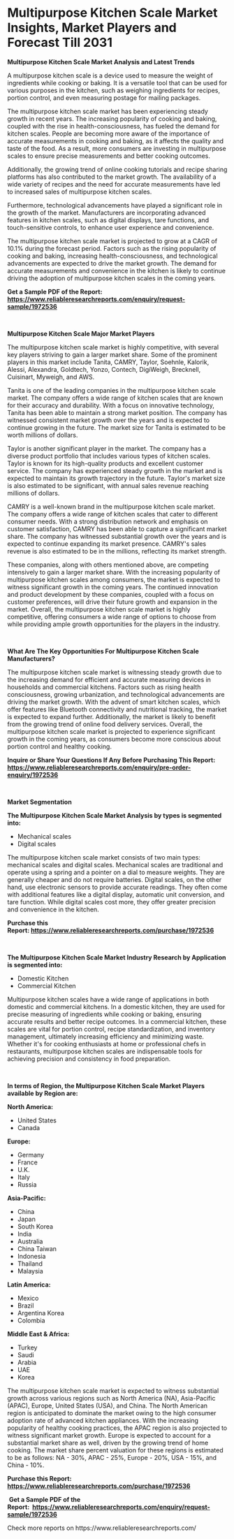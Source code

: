 <p><h1>Multipurpose Kitchen Scale Market Insights, Market Players and Forecast Till 2031</h1></p><p><strong>Multipurpose Kitchen Scale Market Analysis and Latest Trends</strong></p>
<p><p>A multipurpose kitchen scale is a device used to measure the weight of ingredients while cooking or baking. It is a versatile tool that can be used for various purposes in the kitchen, such as weighing ingredients for recipes, portion control, and even measuring postage for mailing packages.</p><p>The multipurpose kitchen scale market has been experiencing steady growth in recent years. The increasing popularity of cooking and baking, coupled with the rise in health-consciousness, has fueled the demand for kitchen scales. People are becoming more aware of the importance of accurate measurements in cooking and baking, as it affects the quality and taste of the food. As a result, more consumers are investing in multipurpose scales to ensure precise measurements and better cooking outcomes.</p><p>Additionally, the growing trend of online cooking tutorials and recipe sharing platforms has also contributed to the market growth. The availability of a wide variety of recipes and the need for accurate measurements have led to increased sales of multipurpose kitchen scales.</p><p>Furthermore, technological advancements have played a significant role in the growth of the market. Manufacturers are incorporating advanced features in kitchen scales, such as digital displays, tare functions, and touch-sensitive controls, to enhance user experience and convenience.</p><p>The multipurpose kitchen scale market is projected to grow at a CAGR of 10.1% during the forecast period. Factors such as the rising popularity of cooking and baking, increasing health-consciousness, and technological advancements are expected to drive the market growth. The demand for accurate measurements and convenience in the kitchen is likely to continue driving the adoption of multipurpose kitchen scales in the coming years.</p></p>
<p><strong>Get a Sample PDF of the Report:&nbsp; <a href="https://www.reliableresearchreports.com/enquiry/request-sample/1972536">https://www.reliableresearchreports.com/enquiry/request-sample/1972536</a></strong></p>
<p>&nbsp;</p>
<p><strong>Multipurpose Kitchen Scale Major Market Players</strong></p>
<p><p>The multipurpose kitchen scale market is highly competitive, with several key players striving to gain a larger market share. Some of the prominent players in this market include Tanita, CAMRY, Taylor, Soehnle, Kalorik, Alessi, Alexandra, Goldtech, Yonzo, Contech, DigiWeigh, Brecknell, Cuisinart, Myweigh, and AWS.</p><p>Tanita is one of the leading companies in the multipurpose kitchen scale market. The company offers a wide range of kitchen scales that are known for their accuracy and durability. With a focus on innovative technology, Tanita has been able to maintain a strong market position. The company has witnessed consistent market growth over the years and is expected to continue growing in the future. The market size for Tanita is estimated to be worth millions of dollars.</p><p>Taylor is another significant player in the market. The company has a diverse product portfolio that includes various types of kitchen scales. Taylor is known for its high-quality products and excellent customer service. The company has experienced steady growth in the market and is expected to maintain its growth trajectory in the future. Taylor's market size is also estimated to be significant, with annual sales revenue reaching millions of dollars.</p><p>CAMRY is a well-known brand in the multipurpose kitchen scale market. The company offers a wide range of kitchen scales that cater to different consumer needs. With a strong distribution network and emphasis on customer satisfaction, CAMRY has been able to capture a significant market share. The company has witnessed substantial growth over the years and is expected to continue expanding its market presence. CAMRY's sales revenue is also estimated to be in the millions, reflecting its market strength.</p><p>These companies, along with others mentioned above, are competing intensively to gain a larger market share. With the increasing popularity of multipurpose kitchen scales among consumers, the market is expected to witness significant growth in the coming years. The continued innovation and product development by these companies, coupled with a focus on customer preferences, will drive their future growth and expansion in the market. Overall, the multipurpose kitchen scale market is highly competitive, offering consumers a wide range of options to choose from while providing ample growth opportunities for the players in the industry.</p></p>
<p>&nbsp;</p>
<p><strong>What Are The Key Opportunities For Multipurpose Kitchen Scale Manufacturers?</strong></p>
<p><p>The multipurpose kitchen scale market is witnessing steady growth due to the increasing demand for efficient and accurate measuring devices in households and commercial kitchens. Factors such as rising health consciousness, growing urbanization, and technological advancements are driving the market growth. With the advent of smart kitchen scales, which offer features like Bluetooth connectivity and nutritional tracking, the market is expected to expand further. Additionally, the market is likely to benefit from the growing trend of online food delivery services. Overall, the multipurpose kitchen scale market is projected to experience significant growth in the coming years, as consumers become more conscious about portion control and healthy cooking.</p></p>
<p><strong>Inquire or Share Your Questions If Any Before Purchasing This Report: <a href="https://www.reliableresearchreports.com/enquiry/pre-order-enquiry/1972536">https://www.reliableresearchreports.com/enquiry/pre-order-enquiry/1972536</a></strong></p>
<p>&nbsp;</p>
<p><strong>Market Segmentation</strong></p>
<p><strong>The Multipurpose Kitchen Scale Market Analysis by types is segmented into:</strong></p>
<p><ul><li>Mechanical scales</li><li>Digital scales</li></ul></p>
<p><p>The multipurpose kitchen scale market consists of two main types: mechanical scales and digital scales. Mechanical scales are traditional and operate using a spring and a pointer on a dial to measure weights. They are generally cheaper and do not require batteries. Digital scales, on the other hand, use electronic sensors to provide accurate readings. They often come with additional features like a digital display, automatic unit conversion, and tare function. While digital scales cost more, they offer greater precision and convenience in the kitchen.</p></p>
<p><strong>Purchase this Report:&nbsp;<a href="https://www.reliableresearchreports.com/purchase/1972536">https://www.reliableresearchreports.com/purchase/1972536</a></strong></p>
<p>&nbsp;</p>
<p><strong>The Multipurpose Kitchen Scale Market Industry Research by Application is segmented into:</strong></p>
<p><ul><li>Domestic Kitchen</li><li>Commercial Kitchen</li></ul></p>
<p><p>Multipurpose kitchen scales have a wide range of applications in both domestic and commercial kitchens. In a domestic kitchen, they are used for precise measuring of ingredients while cooking or baking, ensuring accurate results and better recipe outcomes. In a commercial kitchen, these scales are vital for portion control, recipe standardization, and inventory management, ultimately increasing efficiency and minimizing waste. Whether it's for cooking enthusiasts at home or professional chefs in restaurants, multipurpose kitchen scales are indispensable tools for achieving precision and consistency in food preparation.</p></p>
<p>&nbsp;</p>
<p><strong>In terms of Region, the Multipurpose Kitchen Scale Market Players available by Region are:</strong></p>
<p>
    <p> <strong> North America: </strong>
        <ul>
            <li>United States</li>
            <li>Canada</li>
        </ul>
        </p> 
    <p> <strong> Europe: </strong>
        <ul>
            <li>Germany</li>
            <li>France</li>
            <li>U.K.</li>
            <li>Italy</li>
            <li>Russia</li>
        </ul>
        </p> 
    <p> <strong> Asia-Pacific: </strong>
        <ul>
            <li>China</li>
            <li>Japan</li>
            <li>South Korea</li>
            <li>India</li>
            <li>Australia</li>
            <li>China Taiwan</li>
            <li>Indonesia</li>
            <li>Thailand</li>
            <li>Malaysia</li>
        </ul>
        </p> 
    <p> <strong> Latin America: </strong>
        <ul>
            <li>Mexico</li>
            <li>Brazil</li>
            <li>Argentina Korea</li>
            <li>Colombia</li>
        </ul>
        </p> 
    <p> <strong> Middle East & Africa: </strong>
        <ul>
            <li>Turkey</li>
            <li>Saudi</li>
            <li>Arabia</li>
            <li>UAE</li>
            <li>Korea</li>
        </ul>
    </p>
    </p>
<p><p>The multipurpose kitchen scale market is expected to witness substantial growth across various regions such as North America (NA), Asia-Pacific (APAC), Europe, United States (USA), and China. The North American region is anticipated to dominate the market owing to the high consumer adoption rate of advanced kitchen appliances. With the increasing popularity of healthy cooking practices, the APAC region is also projected to witness significant market growth. Europe is expected to account for a substantial market share as well, driven by the growing trend of home cooking. The market share percent valuation for these regions is estimated to be as follows: NA - 30%, APAC - 25%, Europe - 20%, USA - 15%, and China - 10%.</p></p>
<p><strong>Purchase this Report: <a href="https://www.reliableresearchreports.com/purchase/1972536">https://www.reliableresearchreports.com/purchase/1972536</a></strong></p>
<p>&nbsp;<strong>Get a Sample PDF of the Report:&nbsp;&nbsp;<a href="https://www.reliableresearchreports.com/enquiry/request-sample/1972536">https://www.reliableresearchreports.com/enquiry/request-sample/1972536</a></strong></p>
<p><strong></strong></p>
<p>Check more reports on https://www.reliableresearchreports.com/</p>
